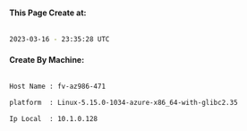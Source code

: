 
   
#### This Page Create at:

```bash

2023-03-16 - 23:35:28 UTC

```

#### Create By Machine:

```bash

Host Name : fv-az986-471

platform  : Linux-5.15.0-1034-azure-x86_64-with-glibc2.35

Ip Local  : 10.1.0.128

```

